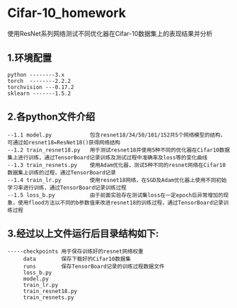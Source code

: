 # Cifar-10_homework
使用ResNet系列网络测试不同优化器在Cifar-10数据集上的表现结果并分析

## 1.环境配置
```
python --------3.x
torch  --------2.2.2
torchvision ---0.17.2
sklearn -------1.5.2
```

## 2.各python文件介绍
```
--1.1 model.py            包含resnet18/34/50/101/152共5个网络模型的结构，可通过如resnet18=ResNet18()获得网络结构
--1.2 train_resnet18.py   用于测试resnet18并使用5种不同的优化器在Cifar10数据集上进行训练，通过TensorBoard记录训练及测试过程中准确率及loss等的变化曲线
--1.3 train_resnets.py    使用Adam优化器，测试5种不同的resnet网络在Cifar10数据集上训练的过程，通过TensorBoard记录
--1.4 train_lr.py         使用resnet18网络，在SGD及Adam优化器上使用不同初始学习率进行训练，通过TensorBoard记录训练过程
--1.5 loss_b.py           由于前面实验存在测试集loss在一定epoch后异常增加的现象，使用flood方法以不同的b参数值来改进resnet18的训练过程，通过TensorBoard记录训练过程
```
##  3.经过以上文件运行后目录结构如下:
```
-----checkpoints 用于保存训练好的resnet网络权重
     data        保存下载好的Cifar10数据集
     runs        保存TensorBoard记录的训练过程数据文件
     loss_b.py 
     model.py 
     train_lr.py
     train_resnet18.py 
     train_resnets.py  
```
